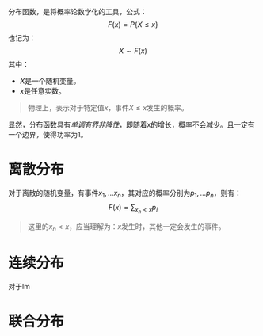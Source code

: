 分布函数，是将概率论数学化的工具，公式：
$$
F(x) = P\{X \leq x\}
$$
也记为：
$$
X \sim F(x)
$$
其中：
- $X$是一个随机变量。
- $x$是任意实数。
> 物理上，表示对于特定值$x$，事件$X \leq x$发生的概率。

显然，分布函数具有*单调有界非降性*，即随着x的增长，概率不会减少。且一定有一个边界，使得功率为1。
# 离散分布
对于离散的随机变量，有事件$x_1, \ldots x_n$，其对应的概率分别为$p_1, \ldots p_n$，则有：
$$
F(x) = \sum_{x_n<x} p_i
$$
> 这里的$x_n < x$，应当理解为：$x$发生时，其他一定会发生的事件。
# 连续分布
对于lm

# 联合分布